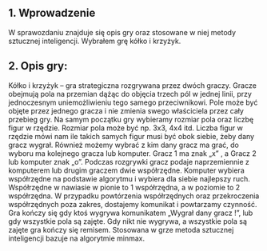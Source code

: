 <h2>1. Wprowadzenie</h2>
<p>W sprawozdaniu znajduje się opis gry oraz stosowane w niej metody
sztucznej inteligencji. Wybrałem grę kółko i krzyżyk.</p>
<h2>2. Opis gry:</h2>
<p>Kółko i krzyżyk – gra strategiczna rozgrywana przez dwóch graczy. Gracze
obejmują pola na przemian dążąc do objęcia trzech pól w jednej linii, przy
jednoczesnym uniemożliwieniu tego samego przeciwnikowi. Pole może być
objęte przez jednego gracza i nie zmienia swego właściciela przez cały
przebieg gry.
Na samym początku gry wybieramy rozmiar pola oraz liczbę figur w rzędzie.
Rozmiar pola może być np. 3x3, 4x4 itd. Liczba figur w rzędzie mówi nam ile
takich samych figur musi być obok siebie, żeby dany gracz wygrał.
Również możemy wybrać z kim dany gracz ma grać, do wyboru ma
kolejnego gracza lub komputer.
Gracz 1 ma znak „x” , a Gracz 2 lub komputer znak „o”.
Podczas rozgrywki gracz podaje naprzemiennie z komputerem lub drugim
graczem dwie współrzędne. Komputer wybiera współrzędne na podstawie
algorytmu i wybiera dla siebie najlepszy ruch. Współrzędne w nawiasie w
pionie to 1 współrzędna, a w poziomie to 2 współrzędna. W przypadku
powtórzenia współrzędnych oraz przekroczenia współrzędnych poza zakres,
dostajemy komunikat i powtarzamy czynność.
Gra kończy się gdy ktoś wygrywa komunikatem „Wygrał dany gracz !”, lub
gdy wszystkie pola są zajęte. Gdy nikt nie wygrywa, a wszystkie pola są
zajęte gra kończy się remisem.
Stosowana w grze metoda sztucznej inteligencji bazuje na algorytmie
minmax. 
</p>
